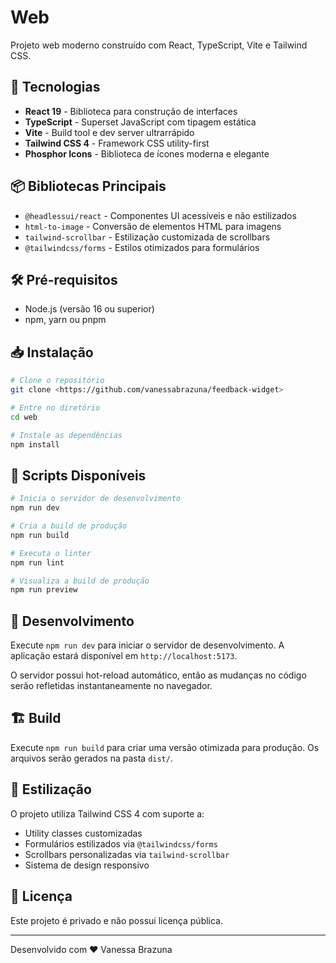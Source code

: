 # Web

Projeto web moderno construído com React, TypeScript, Vite e Tailwind CSS.

## 🚀 Tecnologias

- **React 19** - Biblioteca para construção de interfaces
- **TypeScript** - Superset JavaScript com tipagem estática
- **Vite** - Build tool e dev server ultrarrápido
- **Tailwind CSS 4** - Framework CSS utility-first
- **Phosphor Icons** - Biblioteca de ícones moderna e elegante

## 📦 Bibliotecas Principais

- `@headlessui/react` - Componentes UI acessíveis e não estilizados
- `html-to-image` - Conversão de elementos HTML para imagens
- `tailwind-scrollbar` - Estilização customizada de scrollbars
- `@tailwindcss/forms` - Estilos otimizados para formulários

## 🛠️ Pré-requisitos

- Node.js (versão 16 ou superior)
- npm, yarn ou pnpm

## 📥 Instalação

```bash
# Clone o repositório
git clone <https://github.com/vanessabrazuna/feedback-widget>

# Entre no diretório
cd web

# Instale as dependências
npm install
```

## 🎯 Scripts Disponíveis

```bash
# Inicia o servidor de desenvolvimento
npm run dev

# Cria a build de produção
npm run build

# Executa o linter
npm run lint

# Visualiza a build de produção
npm run preview
```

## 🔧 Desenvolvimento

Execute `npm run dev` para iniciar o servidor de desenvolvimento. A aplicação estará disponível em `http://localhost:5173`.

O servidor possui hot-reload automático, então as mudanças no código serão refletidas instantaneamente no navegador.

## 🏗️ Build

Execute `npm run build` para criar uma versão otimizada para produção. Os arquivos serão gerados na pasta `dist/`.

## 🎨 Estilização

O projeto utiliza Tailwind CSS 4 com suporte a:
- Utility classes customizadas
- Formulários estilizados via `@tailwindcss/forms`
- Scrollbars personalizadas via `tailwind-scrollbar`
- Sistema de design responsivo

## 📄 Licença

Este projeto é privado e não possui licença pública.

---

Desenvolvido com ❤️ Vanessa Brazuna